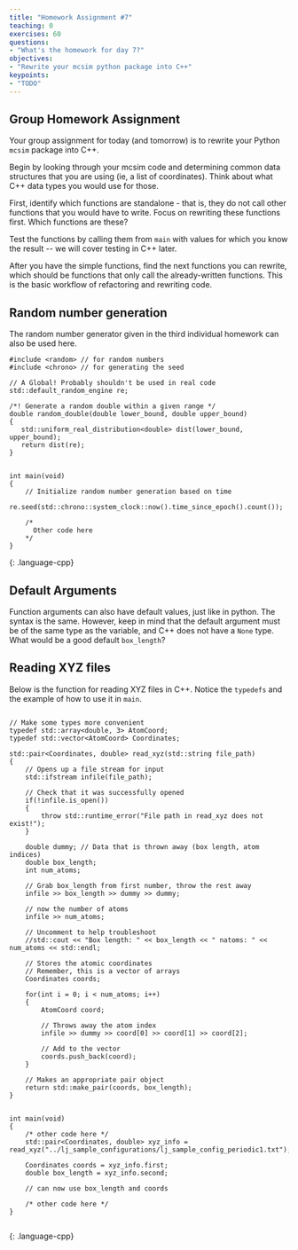 ```yaml
---
title: "Homework Assignment #7"
teaching: 0
exercises: 60
questions:
- "What's the homework for day 7?"
objectives:
- "Rewrite your mcsim python package into C++"
keypoints:
- "TODO"
---
```


## Group Homework Assignment

Your group assignment for today (and tomorrow) is to rewrite your
Python `mcsim` package into C++.

Begin by looking through your mcsim code and determining common data structures
that you are using (ie, a list of coordinates).  Think about what C++ data
types you would use for those.

First, identify which functions are standalone - that is, they do not call
other functions that you would have to write. Focus on rewriting these
functions first. Which functions are these?

Test the functions by calling them from `main` with values for which you
know the result -- we will cover testing in C++ later.

After you have the simple functions, find the next functions you can rewrite,
which should be functions that only call the already-written functions. This
is the basic workflow of refactoring and rewriting code.

## Random number generation

The random number generator given in the third individual homework can
also be used here.

~~~
#include <random> // for random numbers
#include <chrono> // for generating the seed

// A Global! Probably shouldn't be used in real code
std::default_random_engine re;

/*! Generate a random double within a given range */
double random_double(double lower_bound, double upper_bound)
{
   std::uniform_real_distribution<double> dist(lower_bound, upper_bound);
   return dist(re);
}


int main(void)
{
    // Initialize random number generation based on time
    re.seed(std::chrono::system_clock::now().time_since_epoch().count());

    /*
      Other code here
    */
}
~~~
{: .language-cpp}


## Default Arguments

Function arguments can also have default values, just like in python. The syntax
is the same. However, keep in mind that the default argument must be of the same
type as the variable, and C++ does not have a `None` type. What would be a
good default `box_length`?


## Reading XYZ files

Below is the function for reading XYZ files in C++. Notice the `typedefs`
and the example of how to use it in `main`.

~~~

// Make some types more convenient
typedef std::array<double, 3> AtomCoord;
typedef std::vector<AtomCoord> Coordinates;

std::pair<Coordinates, double> read_xyz(std::string file_path)
{
    // Opens up a file stream for input
    std::ifstream infile(file_path);

    // Check that it was successfully opened
    if(!infile.is_open())
    {   
        throw std::runtime_error("File path in read_xyz does not exist!");
    }
    
    double dummy; // Data that is thrown away (box length, atom indices)
    double box_length;
    int num_atoms;
    
    // Grab box_length from first number, throw the rest away
    infile >> box_length >> dummy >> dummy;
    
    // now the number of atoms
    infile >> num_atoms;
    
    // Uncomment to help troubleshoot
    //std::cout << "Box length: " << box_length << " natoms: " << num_atoms << std::endl;
    
    // Stores the atomic coordinates
    // Remember, this is a vector of arrays
    Coordinates coords;
    
    for(int i = 0; i < num_atoms; i++)
    {   
        AtomCoord coord;
        
        // Throws away the atom index
        infile >> dummy >> coord[0] >> coord[1] >> coord[2];
        
        // Add to the vector
        coords.push_back(coord);
    }

    // Makes an appropriate pair object
    return std::make_pair(coords, box_length);
}


int main(void)
{
    /* other code here */
    std::pair<Coordinates, double> xyz_info = read_xyz("../lj_sample_configurations/lj_sample_config_periodic1.txt");

    Coordinates coords = xyz_info.first;
    double box_length = xyz_info.second;

    // can now use box_length and coords

    /* other code here */
}


~~~
{: .language-cpp}




